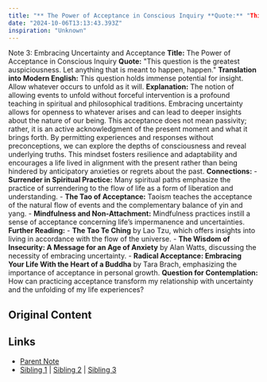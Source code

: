 ```yaml
---
title: "** The Power of Acceptance in Conscious Inquiry **Quote:** "This question is the greatest auspiciousness. Let anything that is meant to happen, happen." **Translation into Modern English:** This question holds immense potential for insight. Allow whatever occurs to unfold as it will. **Explanation:** The notion of allowing events to unfold without forceful intervention is a profound teaching in spiritual and philosophical traditions. Embracing uncertainty allows for openness to whatever arises and can lead to deeper insights about the nature of our being. This acceptance does not mean passivity; rather, it is an active acknowledgment of the present moment and what it brings forth. By permitting experiences and responses without preconceptions, we can explore the depths of consciousness and reveal underlying truths. This mindset fosters resilience and adaptability and encourages a life lived in alignment with the present rather than being hindered by anticipatory anxieties or regrets about the past. **Connections:** - **Surrender in Spiritual Practice:** Many spiritual paths emphasize the practice of surrendering to the flow of life as a form of liberation and understanding. - **The Tao of Acceptance:** Taoism teaches the acceptance of the natural flow of events and the complementary balance of yin and yang. - **Mindfulness and Non-Attachment:** Mindfulness practices instill a sense of acceptance concerning life’s impermanence and uncertainties. **Further Reading:** - **The Tao Te Ching** by Lao Tzu, which offers insights into living in accordance with the flow of the universe. - **The Wisdom of Insecurity: A Message for an Age of Anxiety** by Alan Watts, discussing the necessity of embracing uncertainty. - **Radical Acceptance: Embracing Your Life With the Heart of a Buddha** by Tara Brach, emphasizing the importance of acceptance in personal growth. **Question for Contemplation:** How can practicing acceptance transform my relationship with uncertainty and the unfolding of my life experiences?"
date: "2024-10-06T13:13:43.393Z"
inspiration: "Unknown"
---
```



Note 3: Embracing Uncertainty and Acceptance **Title:** The Power of Acceptance in Conscious Inquiry **Quote:** "This question is the greatest auspiciousness. Let anything that is meant to happen, happen." **Translation into Modern English:** This question holds immense potential for insight. Allow whatever occurs to unfold as it will. **Explanation:** The notion of allowing events to unfold without forceful intervention is a profound teaching in spiritual and philosophical traditions. Embracing uncertainty allows for openness to whatever arises and can lead to deeper insights about the nature of our being. This acceptance does not mean passivity; rather, it is an active acknowledgment of the present moment and what it brings forth. By permitting experiences and responses without preconceptions, we can explore the depths of consciousness and reveal underlying truths. This mindset fosters resilience and adaptability and encourages a life lived in alignment with the present rather than being hindered by anticipatory anxieties or regrets about the past. **Connections:** - **Surrender in Spiritual Practice:** Many spiritual paths emphasize the practice of surrendering to the flow of life as a form of liberation and understanding. - **The Tao of Acceptance:** Taoism teaches the acceptance of the natural flow of events and the complementary balance of yin and yang. - **Mindfulness and Non-Attachment:** Mindfulness practices instill a sense of acceptance concerning life’s impermanence and uncertainties. **Further Reading:** - **The Tao Te Ching** by Lao Tzu, which offers insights into living in accordance with the flow of the universe. - **The Wisdom of Insecurity: A Message for an Age of Anxiety** by Alan Watts, discussing the necessity of embracing uncertainty. - **Radical Acceptance: Embracing Your Life With the Heart of a Buddha** by Tara Brach, emphasizing the importance of acceptance in personal growth. **Question for Contemplation:** How can practicing acceptance transform my relationship with uncertainty and the unfolding of my life experiences?



## Original Content



## Links

- [Parent Note](/parent-note.md)
- [Sibling 1](/zettel1.md) | [Sibling 2](/zettel2.md) | [Sibling 3](/zettel3.md)

